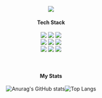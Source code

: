 <div align="center">
    <img src="https://capsule-render.vercel.app/api?type=waving&color=gradient&section=header&height=192&text=SERI%20JANG&animation=fadeIn&fontColor=FFFFFF&fontSize=72"/>
</div>

 
#### <div align=center>Tech Stack</div>
<div align=center> 
<img src="https://img.shields.io/badge/Java-007396?style=for-the-badge&logo=Java&logoColor=white"/> 
<img src="https://img.shields.io/badge/Spring-6db33f?style=for-the-badge&logo=Spring&logoColor=white"/> 
<img src="https://img.shields.io/badge/Spring Boot-6db33f?style=for-the-badge&logo=Spring%20Boot&logoColor=white"/> 
<br> 
<img src="https://img.shields.io/badge/JavaScript-F7DF1E?style=for-the-badge&logo=JavaScript&logoColor=white"/>
<img src="https://img.shields.io/badge/CSS3-1572b6?style=for-the-badge&logo=CSS3&logoColor=white"/>
<img src="https://img.shields.io/badge/HTML5-e34f26?style=for-the-badge&logo=HTML5&logoColor=white"/>

<div align=center> <img src="https://img.shields.io/badge/MySQL-4479A1?style=for-the-badge&logo=MySQL&logoColor=white"/>
<img src="https://img.shields.io/badge/Git-F05032?style=for-the-badge&logo=Git&logoColor=white"/> <img src="https://img.shields.io/badge/Amazon AWS-232F32?style=for-the-badge&logo=Amazon%20AWS&logoColor=white"/>
 <br>
 <br>

 
</br>

#### <div align=center>My Stats</div>

![Anurag's GitHub stats](https://github-readme-stats.vercel.app/api?username=serijang&show_icons=true&theme=radical)![Top Langs](https://github-readme-stats.vercel.app/api/top-langs/?username=serijang&layout=compact&theme=radical)
